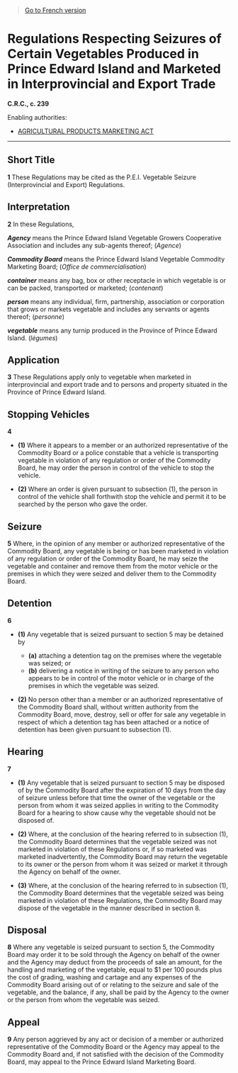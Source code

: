 > [Go to French version](/fr/Règlements/Codification%20des%20règlements%20du%20Canada/201-300/C.R.C.,%20ch.%20239.md)

# Regulations Respecting Seizures of Certain Vegetables Produced in Prince Edward Island and Marketed in Interprovincial and Export Trade

**C.R.C., c. 239**

Enabling authorities: 
- [AGRICULTURAL PRODUCTS MARKETING ACT](/en/Acts/Revised%20Statutes%20of%20Canada/A/A-6.md)

----------



## Short Title


**1** These Regulations may be cited as the P.E.I. Vegetable Seizure (Interprovincial and Export) Regulations.




## Interpretation


**2** In these Regulations,

***Agency*** means the Prince Edward Island Vegetable Growers Cooperative Association and includes any sub-agents thereof; (*Agence*)

***Commodity Board*** means the Prince Edward Island Vegetable Commodity Marketing Board; (*Office de commercialisation*)

***container*** means any bag, box or other receptacle in which vegetable is or can be packed, transported or marketed; (*contenant*)

***person*** means any individual, firm, partnership, association or corporation that grows or markets vegetable and includes any servants or agents thereof; (*personne*)

***vegetable*** means any turnip produced in the Province of Prince Edward Island. (*légumes*)




## Application


**3** These Regulations apply only to vegetable when marketed in interprovincial and export trade and to persons and property situated in the Province of Prince Edward Island.




## Stopping Vehicles


**4** 

- **(1)** Where it appears to a member or an authorized representative of the Commodity Board or a police constable that a vehicle is transporting vegetable in violation of any regulation or order of the Commodity Board, he may order the person in control of the vehicle to stop the vehicle.

- **(2)** Where an order is given pursuant to subsection (1), the person in control of the vehicle shall forthwith stop the vehicle and permit it to be searched by the person who gave the order.




## Seizure


**5** Where, in the opinion of any member or authorized representative of the Commodity Board, any vegetable is being or has been marketed in violation of any regulation or order of the Commodity Board, he may seize the vegetable and container and remove them from the motor vehicle or the premises in which they were seized and deliver them to the Commodity Board.




## Detention


**6** 

- **(1)** Any vegetable that is seized pursuant to section 5 may be detained by
	- **(a)** attaching a detention tag on the premises where the vegetable was seized; or
	- **(b)** delivering a notice in writing of the seizure to any person who appears to be in control of the motor vehicle or in charge of the premises in which the vegetable was seized.

- **(2)** No person other than a member or an authorized representative of the Commodity Board shall, without written authority from the Commodity Board, move, destroy, sell or offer for sale any vegetable in respect of which a detention tag has been attached or a notice of detention has been given pursuant to subsection (1).




## Hearing


**7** 

- **(1)** Any vegetable that is seized pursuant to section 5 may be disposed of by the Commodity Board after the expiration of 10 days from the day of seizure unless before that time the owner of the vegetable or the person from whom it was seized applies in writing to the Commodity Board for a hearing to show cause why the vegetable should not be disposed of.

- **(2)** Where, at the conclusion of the hearing referred to in subsection (1), the Commodity Board determines that the vegetable seized was not marketed in violation of these Regulations or, if so marketed was marketed inadvertently, the Commodity Board may return the vegetable to its owner or the person from whom it was seized or market it through the Agency on behalf of the owner.

- **(3)** Where, at the conclusion of the hearing referred to in subsection (1), the Commodity Board determines that the vegetable seized was being marketed in violation of these Regulations, the Commodity Board may dispose of the vegetable in the manner described in section 8.




## Disposal


**8** Where any vegetable is seized pursuant to section 5, the Commodity Board may order it to be sold through the Agency on behalf of the owner and the Agency may deduct from the proceeds of sale an amount, for the handling and marketing of the vegetable, equal to $1 per 100 pounds plus the cost of grading, washing and cartage and any expenses of the Commodity Board arising out of or relating to the seizure and sale of the vegetable, and the balance, if any, shall be paid by the Agency to the owner or the person from whom the vegetable was seized.




## Appeal


**9** Any person aggrieved by any act or decision of a member or authorized representative of the Commodity Board or the Agency may appeal to the Commodity Board and, if not satisfied with the decision of the Commodity Board, may appeal to the Prince Edward Island Marketing Board.



